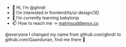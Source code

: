 - 👋 Hi, I’m @ghndr
- 👀 I’m interested in frontend/ts/ui-design/3D
- 🌱 I’m currently learning babylonjs
- 📫 How to reach me → mahmoud@envx.co

@everyone I changed my name from github.com/ghndr to github.com/Gaandurian, find me there 👋

